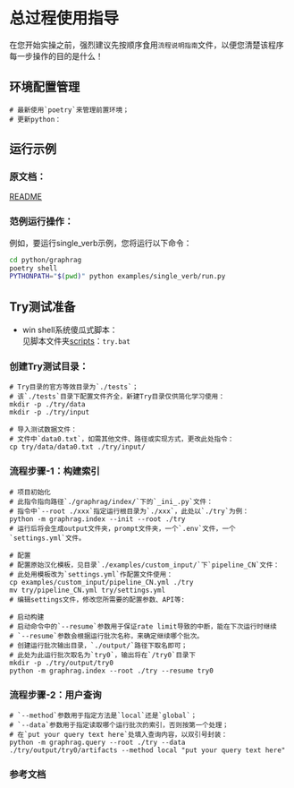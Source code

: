 # 总过程使用指导

在您开始实操之前，强烈建议先按顺序食用`流程说明指南`文件，以便您清楚该程序每一步操作的目的是什么！

## 环境配置管理
```shell
# 最新使用`poetry`来管理前置环境；
# 更新python：

```

## 运行示例
### 原文档：
[README](/examples/README_CN汉化.md)

### 范例运行操作：
例如，要运行single_verb示例，您将运行以下命令：

```bash
cd python/graphrag
poetry shell
PYTHONPATH="$(pwd)" python examples/single_verb/run.py
```

## Try测试准备
- win shell系统傻瓜式脚本：<br>
见脚本文件夹[scripts](./scripts)：`try.bat`

### 创建Try测试目录：
```shell
# Try目录的官方等效目录为`./tests`；
# 该`./tests`目录下配置文件齐全，新建Try目录仅供简化学习使用：
mkdir -p ./try/data
mkdir -p ./try/input

# 导入测试数据文件：
# 文件中`data0.txt`，如需其他文件、路径或实现方式，更改此处指令：
cp try/data/data0.txt ./try/input/
```

### 流程步骤-1：构建索引
``` shell
# 项目初始化
# 此指令指向路径`./graphrag/index/`下的`_ini_.py`文件：
# 指令中`--root ./xxx`指定运行根目录为`./xxx`，此处以`./try`为例：
python -m graphrag.index --init --root ./try
# 运行后将会生成output文件夹，prompt文件夹，一个`.env`文件，一个`settings.yml`文件。

# 配置
# 配置原始汉化模板，见目录`./examples/custom_input/`下`pipeline_CN`文件：
# 此处用模板改为`settings.yml`作配置文件使用：
cp examples/custom_input/pipeline_CN.yml ./try
mv try/pipeline_CN.yml try/settings.yml
# 编辑settings文件，修改您所需要的配置参数、API等:

# 启动构建
# 启动命令中的`--resume`参数用于保证rate limit导致的中断，能在下次运行时继续
# `--resume`参数会根据运行批次名称，来确定继续哪个批次。
# 创建运行批次输出目录，`./output/`路径下取名即可；
# 此处为此运行批次取名为`try0`，输出将在`/try0`目录下
mkdir -p ./try/output/try0
python -m graphrag.index --root ./try --resume try0
```

### 流程步骤-2：用户查询
```shell
# `--method`参数用于指定方法是`local`还是`global`；
# `--data`参数用于指定读取哪个运行批次的索引，否则按第一个处理；
# 在`put your query text here`处填入查询内容，以双引号封装：
python -m graphrag.query --root ./try --data ./try/output/try0/artifacts --method local "put your query text here"
```

### 参考文档